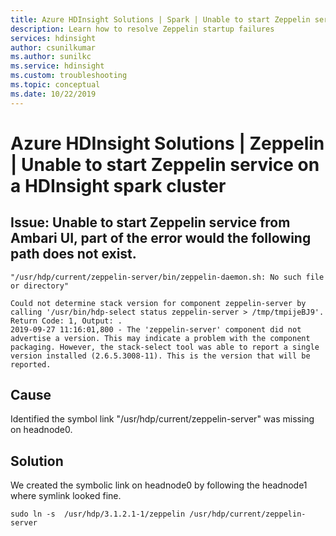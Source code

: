 ```yaml
---
title: Azure HDInsight Solutions | Spark | Unable to start Zeppelin service on a HDInsight spark cluster
description: Learn how to resolve Zeppelin startup failures
services: hdinsight
author: csunilkumar
ms.author: sunilkc
ms.service: hdinsight
ms.custom: troubleshooting
ms.topic: conceptual
ms.date: 10/22/2019
---
```


# Azure HDInsight Solutions | Zeppelin | Unable to start Zeppelin service on a HDInsight spark cluster

## Issue:  Unable to start Zeppelin service from Ambari UI, part of the error would the following path does not exist.

```
"/usr/hdp/current/zeppelin-server/bin/zeppelin-daemon.sh: No such file or directory"
```

```
Could not determine stack version for component zeppelin-server by calling '/usr/bin/hdp-select status zeppelin-server > /tmp/tmpijeBJ9'. Return Code: 1, Output: .
2019-09-27 11:16:01,800 - The 'zeppelin-server' component did not advertise a version. This may indicate a problem with the component packaging. However, the stack-select tool was able to report a single version installed (2.6.5.3008-11). This is the version that will be reported.
```

## Cause

 Identified the symbol link "/usr/hdp/current/zeppelin-server" was missing on headnode0.

## Solution

 We created the symbolic link on headnode0 by following the headnode1 where symlink looked fine.
 ```
 sudo ln -s  /usr/hdp/3.1.2.1-1/zeppelin /usr/hdp/current/zeppelin-server
 ```
